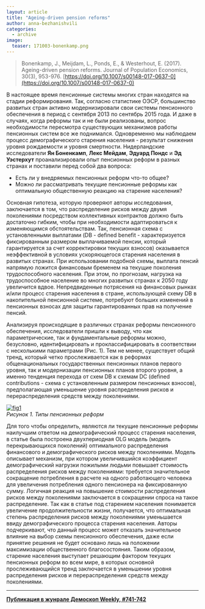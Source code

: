 ```yaml
---
layout: article
title: "Ageing-driven pension reforms"
author: anna-bezhanishvili
categories: 
  - archive
image:
  teaser: 171003-bonenkamp.png
---
```


> Bonenkamp, J., Meijdam, L., Ponds, E., & Westerhout, E. (2017). Ageing-driven pension reforms. Journal of Population Economics, 30(3), 953-976. [https://doi.org/10.1007/s00148-017-0637-0](https://doi.org/10.1007/s00148-017-0637-0)

В настоящее время пенсионные системы многих стран находятся на стадии реформирования. Так, согласно статистике ОЭСР, большинство развитых стран активно модернизировали свои системы пенсионного обеспечения в период с сентября 2013 по сентябрь 2015 года. И даже в случаях, когда реформы так и не были реализованы, вопрос необходимости пересмотра существующих механизмов работы пенсионных систем все же поднимался. Одновременно мы наблюдаем процесс демографического старения населения - результат снижения уровня рождаемости и уровня смертности. Нидерландские исследователи **Ян Боненкамп**, **Лекс Мейдам**, **Эдуард Пондс** и **Эд Уэстерхут** проанализировали опыт пенсионных реформ в разных странах и поставили перед собой два вопроса:

 - Есть ли у внедряемых пенсионных реформ что-то общее?
 - Можно ли рассматривать текущие пенсионные реформы как оптимальную общественную реакцию на старение населения?

Основная гипотеза, которую проверяют авторы исследования, заключается в том, что распределение рисков между двумя поколениями посредством коллективных контрактов должно быть достаточно гибким, чтобы при необходимости адаптироваться к изменяющимся обстоятельствам. Так, пенсионная схема с установленными выплатами (DB - defined benefit - характеризуется фиксированным размером выплачиваемой пенсии, который гарантируется за счет корректировки текущих взносов) оказывается неэффективной в условиях ускоряющегося старения населения в развитых странах. При использовании подобной схемы, выплата пенсий напрямую ложится финансовым бременем на текущие поколения трудоспособного населения. При этом, по прогнозам, нагрузка на трудоспособное население во многих развитых странах к 2050 году увеличится вдвое. Непредвиденные потрясения на финансовых рынках и/или процесс старения населения в стране, использующей схему DB в накопительной пенсионной системе, потребуют больших изменений в пенсионных взносах для защиты гарантированных прав на получение пенсий.

Анализируя происходящие в различных странах реформы пенсионного обеспечения, исследователи пришли к выводу, что как параметрические, так и фундаментальные реформы можно, безусловно, идентифицировать и проклассифицировать в соответствии с несколькими параметрами (Рис. 1). Тем не менее, существует общий тренд, который четко прослеживается как в реформах общенациональных государственных пенсионных планов первого уровня, так и модернизации пенсионных планов второго уровня, а именно тенденция перехода от схем DB к схемам DC (defined contributions - схема с установленным размером пенсионных взносов), предполагающая уменьшение уровня распределения рисков и перераспределения средств между поколениями.

[![fig1][f1]][f1]  
*Рисунок 1. Типы пенсионных реформ*


Для того чтобы определить, являются ли текущие пенсионные реформы наилучшим ответом на демографический процесс старения населения, в статье была построена двухпериодная OLG модель (модель перекрывающихся поколений) оптимального распределения финансового и демографического рисков между поколениями. Модель описывает механизм, при котором увеличившийся коэффициент демографический нагрузки пожилыми людьми повышает стоимость распределения рисков между поколениями: требуется значительное сокращение потребления в расчете на одного работающего человека для увеличения потребления одного пенсионера на фиксированную сумму. Логичная реакция на повышение стоимости распределения рисков между поколениями заключается в сокращении спроса на такое распределение. Так как в статье под старением населения понимается увеличение продолжительности жизни, получается, что оптимальная степень распределения рисков между поколениями уменьшается ввиду демографического процесса старения населения. Авторы подчеркивают, что данный процесс может отказать значительное влияние на выбор схемы пенсионного обеспечения, даже если принятие решения не будет основано лишь на положении максимизации общественного благосостояния. Таким образом, старение населения выступает решающим фактором текущих пенсионных реформ во всем мире, в которых основной прослеживающийся тренд заключается в уменьшении уровня распределения рисков и перераспределения средств между поколениями.


[f1]: /dem-digest/images/2017/741-fig-01.png

***
**[Публикация в жунрале Демоскоп Weekly, #741-742](http://demoscope.ru/weekly/2017/0741/digest01.php)**  
